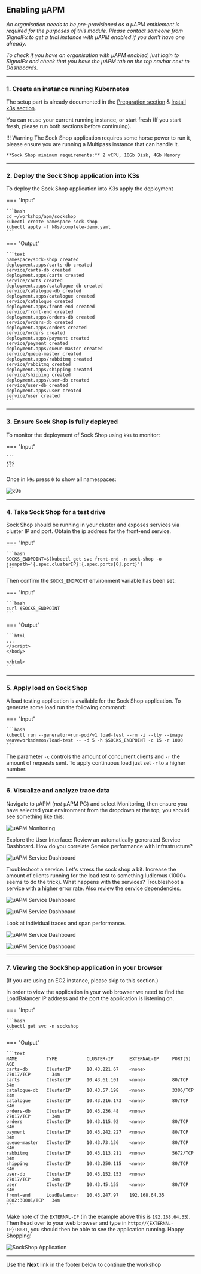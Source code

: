 ## Enabling µAPM
_An organisation needs to be pre-provisioned as a µAPM entitlement is required for the purposes of this module. Please contact someone from SignalFx to get a trial instance with µAPM enabled if you don’t have one already._

_To check if you have an organisation with µAPM enabled, just login to SignalFx and check that you have the µAPM tab on the top navbar next to Dashboards._

---

### 1. Create an instance running Kubernetes

The setup part is already documented in the [Preparation section](https://signalfx.github.io/app-dev-workshop/module3/prep/) & [Install k3s section](https://signalfx.github.io/app-dev-workshop/module3/k3s/).  


You can reuse your current running instance, or start fresh 
(If you start fresh, please run both sections before continuing). 

!!! Warning
    The Sock Shop application requires some horse power to run it, please ensure you are running a Multipass instance that can handle it.

    **Sock Shop minimum requirements:** 2 vCPU, 10Gb Disk, 4Gb Memory 

---

### 2. Deploy the Sock Shop application into K3s

To deploy the Sock Shop application into K3s apply the deployment 

=== "Input"

    ```bash
    cd ~/workshop/apm/sockshop
    kubectl create namespace sock-shop
    kubectl apply -f k8s/complete-demo.yaml
    ```

=== "Output"

    ```text
    namespace/sock-shop created
    deployment.apps/carts-db created
    service/carts-db created
    deployment.apps/carts created
    service/carts created
    deployment.apps/catalogue-db created
    service/catalogue-db created
    deployment.apps/catalogue created
    service/catalogue created
    deployment.apps/front-end created
    service/front-end created
    deployment.apps/orders-db created
    service/orders-db created
    deployment.apps/orders created
    service/orders created
    deployment.apps/payment created
    service/payment created
    deployment.apps/queue-master created
    service/queue-master created
    deployment.apps/rabbitmq created
    service/rabbitmq created
    deployment.apps/shipping created
    service/shipping created
    deployment.apps/user-db created
    service/user-db created
    deployment.apps/user created
    service/user created
    ```

---

### 3. Ensure Sock Shop is fully deployed

To monitor the deployment of Sock Shop using `k9s` to monitor:

=== "Input"

    ```
    k9s
    ```

Once in `k9s` press `0` to show all namespaces:

![k9s](../images/module6/k9s.png)

---

### 4. Take Sock Shop for a test drive

Sock Shop should be running in your cluster and exposes services via cluster IP and port. Obtain the ip address for the front-end service.

=== "Input"

    ```bash
    SOCKS_ENDPOINT=$(kubectl get svc front-end -n sock-shop -o jsonpath='{.spec.clusterIP}:{.spec.ports[0].port}')
    ```

Then confirm the `SOCKS_ENDPOINT` environment variable has been set:

=== "Input"

    ```bash
    curl $SOCKS_ENDPOINT
    ```

=== "Output"

    ```html
    ...
    </script>
    </body>

    </html>
    ```

---

### 5. Apply load on Sock Shop

A load testing application is available for the Sock Shop application. To generate some load run the following command:

=== "Input"

    ```bash
    kubectl run --generator=run-pod/v1 load-test --rm -i --tty --image weaveworksdemos/load-test -- -d 5 -h $SOCKS_ENDPOINT -c 15 -r 1000
    ```

The parameter `-c` controls the amount of concurrent clients and `-r` the amount of requests sent. To apply continuous load just set `-r` to a higher number.

---

### 6. Visualize and analyze trace data

Navigate to µAPM (*not* µAPM PG) and select Monitoring, then ensure you have selected your environment from the dropdown at the top, you should see something like this:

![µAPM Monitoring](../images/module6/m2-monitoring.png)

Explore the User Interface: Review an automatically generated Service Dashboard. How do you correlate Service performance with Infrastructure?

![µAPM Service Dashboard](../images/module6/m2-service.png)

Troubleshoot a service. Let's stress the sock shop a bit. Increase the amount of clients running for the load test to something ludicrous (1000+ seems to do the trick). What happens with the services? Troubleshoot a service with a higher error rate. Also review the service dependencies.

![µAPM Service Dashboard](../images/module6/m2-troubleshoot.png)

![µAPM Service Dashboard](../images/module6/m2-deps.png)

Look at individual traces and span performance.

![µAPM Service Dashboard](../images/module6/m2-waterfall.png)

![µAPM Service Dashboard](../images/module6/m2-spanperf.png)

---

### 7. Viewing the SockShop application in your browser

(If you are using an EC2 instance, please skip to this section.)

In order to view the application in your web browser we need to find the LoadBalancer IP address and the port the application is listening on.

=== "Input"

    ```bash
    kubectl get svc -n sockshop
    ```

=== "Output"

    ```text
    NAME           TYPE           CLUSTER-IP      EXTERNAL-IP     PORT(S)          AGE
    carts-db       ClusterIP      10.43.221.67    <none>          27017/TCP        34m
    carts          ClusterIP      10.43.61.101    <none>          80/TCP           34m
    catalogue-db   ClusterIP      10.43.57.198    <none>          3306/TCP         34m
    catalogue      ClusterIP      10.43.216.173   <none>          80/TCP           34m
    orders-db      ClusterIP      10.43.236.48    <none>          27017/TCP        34m
    orders         ClusterIP      10.43.115.92    <none>          80/TCP           34m
    payment        ClusterIP      10.43.242.227   <none>          80/TCP           34m
    queue-master   ClusterIP      10.43.73.136    <none>          80/TCP           34m
    rabbitmq       ClusterIP      10.43.113.211   <none>          5672/TCP         34m
    shipping       ClusterIP      10.43.250.115   <none>          80/TCP           34m
    user-db        ClusterIP      10.43.152.153   <none>          27017/TCP        34m
    user           ClusterIP      10.43.45.155    <none>          80/TCP           34m
    front-end      LoadBalancer   10.43.247.97    192.168.64.35   8082:30001/TCP   34m
    ```

Make note of the `EXTERNAL-IP` (in the example above this is `192.168.64.35`). Then head over to your web browser and type in `http://{EXTERNAL-IP}:8081`, you should then be able to see the application running. Happy Shopping!

![SockShop Application](../images/module6/sockshop-app.png)

---
Use the **Next** link in the footer below to continue the workshop
